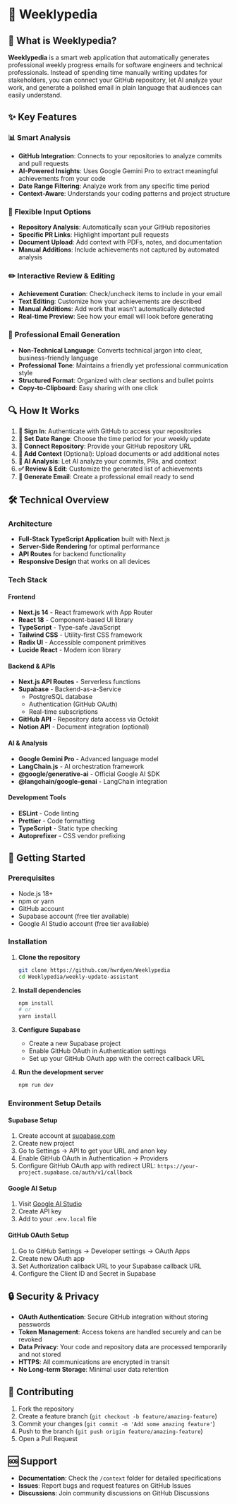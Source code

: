 # 📝 Weeklypedia

## 🚀 What is Weeklypedia?

**Weeklypedia** is a smart web application that automatically generates professional weekly progress emails for software engineers and technical professionals. Instead of spending time manually writing updates for stakeholders, you can connect your GitHub repository, let AI analyze your work, and generate a polished email in plain language that audiences can easily understand.

## ✨ Key Features

### 📊 **Smart Analysis**

- **GitHub Integration**: Connects to your repositories to analyze commits and pull requests
- **AI-Powered Insights**: Uses Google Gemini Pro to extract meaningful achievements from your code
- **Date Range Filtering**: Analyze work from any specific time period
- **Context-Aware**: Understands your coding patterns and project structure

### 🔧 **Flexible Input Options**

- **Repository Analysis**: Automatically scan your GitHub repositories
- **Specific PR Links**: Highlight important pull requests
- **Document Upload**: Add context with PDFs, notes, and documentation
- **Manual Additions**: Include achievements not captured by automated analysis

### ✏️ **Interactive Review & Editing**

- **Achievement Curation**: Check/uncheck items to include in your email
- **Text Editing**: Customize how your achievements are described
- **Manual Additions**: Add work that wasn't automatically detected
- **Real-time Preview**: See how your email will look before generating

### 📧 **Professional Email Generation**

- **Non-Technical Language**: Converts technical jargon into clear, business-friendly language
- **Professional Tone**: Maintains a friendly yet professional communication style
- **Structured Format**: Organized with clear sections and bullet points
- **Copy-to-Clipboard**: Easy sharing with one click

## 🔍 How It Works

1. **🔐 Sign In**: Authenticate with GitHub to access your repositories
2. **📅 Set Date Range**: Choose the time period for your weekly update
3. **🔗 Connect Repository**: Provide your GitHub repository URL
4. **📎 Add Context** (Optional): Upload documents or add additional notes
5. **🤖 AI Analysis**: Let AI analyze your commits, PRs, and context
6. **✅ Review & Edit**: Customize the generated list of achievements
7. **📧 Generate Email**: Create a professional email ready to send

## 🛠️ Technical Overview

### **Architecture**

- **Full-Stack TypeScript Application** built with Next.js
- **Server-Side Rendering** for optimal performance
- **API Routes** for backend functionality
- **Responsive Design** that works on all devices

### **Tech Stack**

#### **Frontend**

- **Next.js 14** - React framework with App Router
- **React 18** - Component-based UI library
- **TypeScript** - Type-safe JavaScript
- **Tailwind CSS** - Utility-first CSS framework
- **Radix UI** - Accessible component primitives
- **Lucide React** - Modern icon library

#### **Backend & APIs**

- **Next.js API Routes** - Serverless functions
- **Supabase** - Backend-as-a-Service
  - PostgreSQL database
  - Authentication (GitHub OAuth)
  - Real-time subscriptions
- **GitHub API** - Repository data access via Octokit
- **Notion API** - Document integration (optional)

#### **AI & Analysis**

- **Google Gemini Pro** - Advanced language model
- **LangChain.js** - AI orchestration framework
- **@google/generative-ai** - Official Google AI SDK
- **@langchain/google-genai** - LangChain integration

#### **Development Tools**

- **ESLint** - Code linting
- **Prettier** - Code formatting
- **TypeScript** - Static type checking
- **Autoprefixer** - CSS vendor prefixing

## 🚀 Getting Started

### **Prerequisites**

- Node.js 18+
- npm or yarn
- GitHub account
- Supabase account (free tier available)
- Google AI Studio account (free tier available)

### **Installation**

1. **Clone the repository**

   ```bash
   git clone https://github.com/hwrdyen/Weeklypedia
   cd Weeklypedia/weekly-update-assistant
   ```

2. **Install dependencies**

   ```bash
   npm install
   # or
   yarn install
   ```

3. **Configure Supabase**

   - Create a new Supabase project
   - Enable GitHub OAuth in Authentication settings
   - Set up your GitHub OAuth app with the correct callback URL

4. **Run the development server**

   ```bash
   npm run dev
   ```

### **Environment Setup Details**

#### **Supabase Setup**

1. Create account at [supabase.com](https://supabase.com)
2. Create new project
3. Go to Settings → API to get your URL and anon key
4. Enable GitHub OAuth in Authentication → Providers
5. Configure GitHub OAuth app with redirect URL: `https://your-project.supabase.co/auth/v1/callback`

#### **Google AI Setup**

1. Visit [Google AI Studio](https://aistudio.google.com/)
2. Create API key
3. Add to your `.env.local` file

#### **GitHub OAuth Setup**

1. Go to GitHub Settings → Developer settings → OAuth Apps
2. Create new OAuth app
3. Set Authorization callback URL to your Supabase callback URL
4. Configure the Client ID and Secret in Supabase

## 🔒 Security & Privacy

- **OAuth Authentication**: Secure GitHub integration without storing passwords
- **Token Management**: Access tokens are handled securely and can be revoked
- **Data Privacy**: Your code and repository data are processed temporarily and not stored
- **HTTPS**: All communications are encrypted in transit
- **No Long-term Storage**: Minimal user data retention

## 🤝 Contributing

1. Fork the repository
2. Create a feature branch (`git checkout -b feature/amazing-feature`)
3. Commit your changes (`git commit -m 'Add some amazing feature'`)
4. Push to the branch (`git push origin feature/amazing-feature`)
5. Open a Pull Request

## 🆘 Support

- **Documentation**: Check the `/context` folder for detailed specifications
- **Issues**: Report bugs and request features on GitHub Issues
- **Discussions**: Join community discussions on GitHub Discussions
